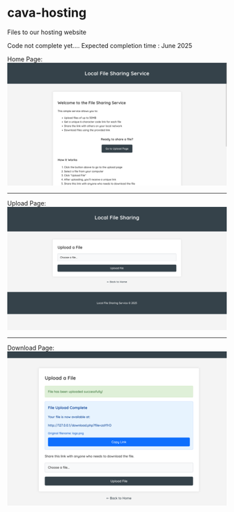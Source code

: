 # cava-hosting
Files to our hosting website

Code not complete yet.... Expected completion time : June 2025

Home Page:
![home](assets/readmefiles/home.png)

---

Upload Page:
![upload](assets/readmefiles/upload.png)

---

Download Page:
![download](assets/readmefiles/download.png)

